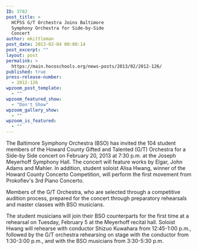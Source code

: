 ```yaml
---
ID: 3782
post_title: >
  HCPSS G/T Orchestra Joins Baltimore
  Symphony Orchestra for Side-by-Side
  Concert
author: mkittleman
post_date: 2013-02-04 00:00:14
post_excerpt: ""
layout: post
permalink: >
  https://main.hocoschools.org/news-posts/2013/02/2012-126/
published: true
press-release-number:
  - 2012-126
wpzoom_post_template:
  - ""
wpzoom_featured_show:
  - "Don't Show"
wpzoom_gallery_show:
  - ""
wpzoom_is_featured:
  - ""
---
```

The Baltimore Symphony Orchestra (BSO) has invited the 104 student members of the Howard County Gifted and Talented (G/T) Orchestra for a Side-by Side concert on February 20, 2013 at 7:30 p.m. at the Joseph Meyerhoff Symphony Hall. The concert will feature works by Elgar, John Adams and Mahler. In addition, student soloist Alisa Hwang, winner of the Howard County Concerto Competition, will perform the first movement from Prokofiev's 3rd Piano Concerto.

Members of the G/T Orchestra, who are selected through a competitive audition process, prepared for the concert through preparatory rehearsals and master classes with BSO musicians.

The student musicians will join their BSO counterparts for the first time at a rehearsal on Tuesday, February 5 at the Meyerhoff recital hall. Soloist Hwang will rehearse with conductor Shizuo Kuwahara from 12:45-1:00 p.m., followed by the G/T orchestra rehearsing on stage with the conductor from 1:30-3:00 p.m., and with the BSO musicians from 3:30-5:30 p.m.
